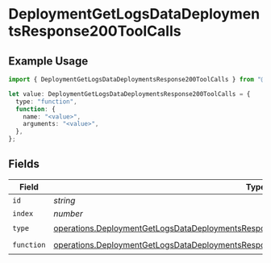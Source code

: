 # DeploymentGetLogsDataDeploymentsResponse200ToolCalls

## Example Usage

```typescript
import { DeploymentGetLogsDataDeploymentsResponse200ToolCalls } from "@orq-ai/node/models/operations";

let value: DeploymentGetLogsDataDeploymentsResponse200ToolCalls = {
  type: "function",
  function: {
    name: "<value>",
    arguments: "<value>",
  },
};
```

## Fields

| Field                                                                                                                                                                                                    | Type                                                                                                                                                                                                     | Required                                                                                                                                                                                                 | Description                                                                                                                                                                                              |
| -------------------------------------------------------------------------------------------------------------------------------------------------------------------------------------------------------- | -------------------------------------------------------------------------------------------------------------------------------------------------------------------------------------------------------- | -------------------------------------------------------------------------------------------------------------------------------------------------------------------------------------------------------- | -------------------------------------------------------------------------------------------------------------------------------------------------------------------------------------------------------- |
| `id`                                                                                                                                                                                                     | *string*                                                                                                                                                                                                 | :heavy_minus_sign:                                                                                                                                                                                       | N/A                                                                                                                                                                                                      |
| `index`                                                                                                                                                                                                  | *number*                                                                                                                                                                                                 | :heavy_minus_sign:                                                                                                                                                                                       | N/A                                                                                                                                                                                                      |
| `type`                                                                                                                                                                                                   | [operations.DeploymentGetLogsDataDeploymentsResponse200ApplicationJSONResponseBody2DataType](../../models/operations/deploymentgetlogsdatadeploymentsresponse200applicationjsonresponsebody2datatype.md) | :heavy_check_mark:                                                                                                                                                                                       | N/A                                                                                                                                                                                                      |
| `function`                                                                                                                                                                                               | [operations.DeploymentGetLogsDataDeploymentsResponse200ApplicationJSONResponseBody2Function](../../models/operations/deploymentgetlogsdatadeploymentsresponse200applicationjsonresponsebody2function.md) | :heavy_check_mark:                                                                                                                                                                                       | N/A                                                                                                                                                                                                      |